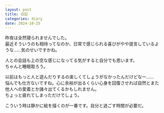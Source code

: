 ```yaml
---
layout: post
title: 日記
categories: diary
date: 2024-10-25
---
```

昨夜は全然寝られませんでした。  
最近そういうのも相待ってなのか、日常で感じられる喜びがやや提言しているような……気のせいですかね。

人との会話も上の空な感じになってる気がすると自分でも思います。  
ちゃんと睡眠取ろう。

以前はもっと人と遊んだりするの楽しくてしょうがなかったんだけどなー……  
悩んでも仕方ないですね。心に余裕が出るくらい心身を回復させれば自然とまた他人への愛着とか諸々出てくるかもしれません。  
ちょっと疲れてしまっただけでしょう。

こういう時は静かに絵を描くのが一番です。自分と過ごす時間が必要だ。
